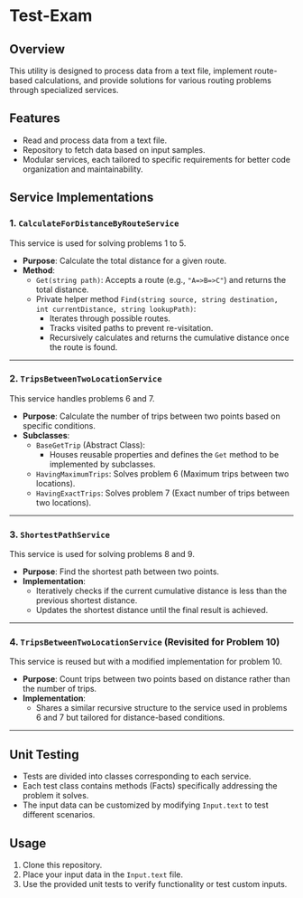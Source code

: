 # Test-Exam

## Overview
This utility is designed to process data from a text file, implement route-based calculations, and provide solutions for various routing problems through specialized services.

## Features
- Read and process data from a text file.
- Repository to fetch data based on input samples.
- Modular services, each tailored to specific requirements for better code organization and maintainability.

## Service Implementations
### 1. `CalculateForDistanceByRouteService`
This service is used for solving problems 1 to 5.  
- **Purpose**: Calculate the total distance for a given route.
- **Method**: 
  - `Get(string path)`: Accepts a route (e.g., `"A=>B=>C"`) and returns the total distance.
  - Private helper method `Find(string source, string destination, int currentDistance, string lookupPath)`:
    - Iterates through possible routes.
    - Tracks visited paths to prevent re-visitation.
    - Recursively calculates and returns the cumulative distance once the route is found.

---

### 2. `TripsBetweenTwoLocationService`
This service handles problems 6 and 7.  
- **Purpose**: Calculate the number of trips between two points based on specific conditions.  
- **Subclasses**:
  - `BaseGetTrip` (Abstract Class): 
    - Houses reusable properties and defines the `Get` method to be implemented by subclasses.
  - `HavingMaximumTrips`: Solves problem 6 (Maximum trips between two locations).
  - `HavingExactTrips`: Solves problem 7 (Exact number of trips between two locations).

---

### 3. `ShortestPathService`
This service is used for solving problems 8 and 9.  
- **Purpose**: Find the shortest path between two points.  
- **Implementation**:
  - Iteratively checks if the current cumulative distance is less than the previous shortest distance.
  - Updates the shortest distance until the final result is achieved.

---

### 4. `TripsBetweenTwoLocationService` (Revisited for Problem 10)
This service is reused but with a modified implementation for problem 10.  
- **Purpose**: Count trips between two points based on distance rather than the number of trips.
- **Implementation**:
  - Shares a similar recursive structure to the service used in problems 6 and 7 but tailored for distance-based conditions.

---

## Unit Testing
- Tests are divided into classes corresponding to each service.
- Each test class contains methods (Facts) specifically addressing the problem it solves.
- The input data can be customized by modifying `Input.text` to test different scenarios.



## Usage
1. Clone this repository.
2. Place your input data in the `Input.text` file.
3. Use the provided unit tests to verify functionality or test custom inputs.
